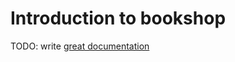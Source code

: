 # Introduction to bookshop

TODO: write [great documentation](http://jacobian.org/writing/what-to-write/)

